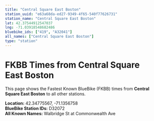 ```yaml
---
title: "Central Square East Boston"
station_uuid: "e63a68da-ed27-9349-4f65-540f77626731"
station_name: "Central Square East Boston"
lat: 42.37544912547037
lng: -71.03918548682486
bluebike_ids: ["419", "A32041"]
all_names: ["Central Square East Boston"]
type: "station"
---
```


# FKBB Times from Central Square East Boston

This page shows the Fastest Known BlueBike (FKBB) times from **Central Square East Boston** to all other stations.

**Location:** 42.34775567, -71.1356758  
**BlueBike Station IDs:** D32072  
**All Known Names:** Walbridge St at Commonwealth Ave

